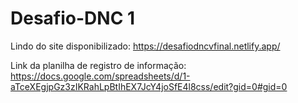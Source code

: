 # Desafio-DNC 1
Lindo do site disponibilizado: https://desafiodncvfinal.netlify.app/

Link da planilha de registro de informação: https://docs.google.com/spreadsheets/d/1-aTceXEgjpGz3zIKRahLpBtIhEX7JcY4joSfE4l8css/edit?gid=0#gid=0
